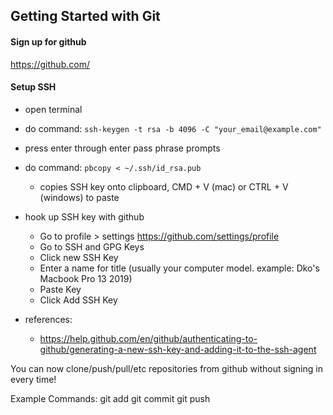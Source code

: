 ## Getting Started with Git

#### Sign up for github

https://github.com/

#### Setup SSH

- open terminal
- do command: `ssh-keygen -t rsa -b 4096 -C "your_email@example.com"`
- press enter through enter pass phrase prompts
- do command: `pbcopy < ~/.ssh/id_rsa.pub`
  - copies SSH key onto clipboard, CMD + V (mac) or CTRL + V (windows) to paste
- hook up SSH key with github

  - Go to profile > settings https://github.com/settings/profile
  - Go to SSH and GPG Keys
  - Click new SSH Key
  - Enter a name for title (usually your computer model. example: Dko's Macbook Pro 13 2019)
  - Paste Key
  - Click Add SSH Key

- references:
  - https://help.github.com/en/github/authenticating-to-github/generating-a-new-ssh-key-and-adding-it-to-the-ssh-agent

You can now clone/push/pull/etc repositories from github without signing in every time!

Example Commands:
git add
git commit
git push

